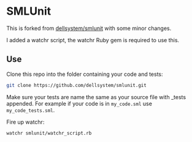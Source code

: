 SMLUnit
=======

This is forked from [dellsystem/smlunit](https://github.com/dellsystem/smlunit.git) with some minor changes.

I added a watchr script, the watchr Ruby gem is required to use this.

Use
---

Clone this repo into the folder containing your code and tests:

```bash
git clone https://github.com/dellsystem/smlunit.git
```

Make sure your tests are name the same as your source file with _tests
appended.  For example if your code is in `my_code.sml` use
`my_code_tests.sml`.

Fire up watchr:

```bash
watchr smlunit/watchr_script.rb
```
